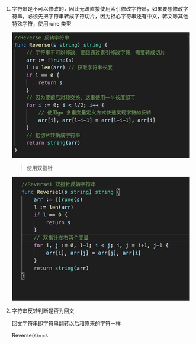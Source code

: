 1. 字符串是不可以修改的，因此无法直接使用索引修改字符串，如果要想修改字符串，必须先把字符串转成字符切片，因为担心字符串还有中文，韩文等其他特殊字符，使用rune 类型

   ![avatar](../assets/reverse-string.jpg)

   > 使用双指针

   ![avatar](../assets/reverse-string1.jpg)

2. 字符串反转判断是否为回文

   回文字符串即字符串翻转以后和原来的字符一样

   Reverse(s)==s